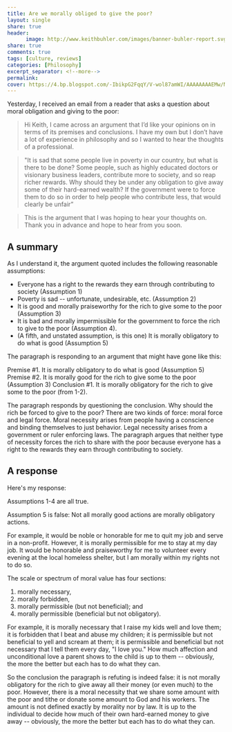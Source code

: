 ```yaml
--- 
title: Are we morally obliged to give the poor?
layout: single
share: true
header:
      image: http://www.keithbuhler.com/images/banner-buhler-report.svg
share: true
comments: true
tags: [culture, reviews]
categories: [Philosophy]
excerpt_separator: <!--more-->
permalink: 
cover: https://4.bp.blogspot.com/-IbikpG2FqqY/V-wol87amWI/AAAAAAAAEMw/NEt4vUil19IXKJBkYh-9gBUUzFkL071jACLcB/s1600/stars-1081861_960_720.jpg
---
```



Yesterday, I received an email from a reader that asks a question about moral obligation and giving to the poor: 

>Hi Keith, I came across an argument that I’d like your opinions on in terms of its premises and conclusions. I have my own but I don’t have a lot of experience in philosophy and so I wanted to hear the thoughts of a professional. 

>"It is sad that some people live in poverty in our country, but what is there to be done? Some people, such as highly educated doctors or visionary business leaders, contribute more to society, and so reap richer rewards. Why should they be under any obligation to give away some of their hard-earned wealth? If the government were to force them to do so in order to help people who contribute less, that would clearly be unfair”

>This is the argument that I was hoping to hear your thoughts on. Thank you in advance and hope to hear from you soon.


## A summary

As I understand it, the argument quoted includes the following reasonable assumptions: 

* Everyone has a right to the rewards they earn through contributing to society (Assumption 1)
* Poverty is sad -- unfortunate, undesirable, etc. (Assumption 2)
* It is good and morally praiseworthy for the rich to give some to the poor (Assumption 3)
* It is bad and morally impermissible for the government to force the rich to give to the poor (Assumption 4).
* (A fifth, and unstated assumption, is this one) It is morally obligatory to do what is good (Assumption 5)

The paragraph is responding to an argument that might have gone like this: 

Premise #1. It is morally obligatory to do what is good (Assumption 5)
Premise #2. It is morally good for the rich to give some to the poor (Assumption 3)
Conclusion #1. It is morally obligatory for the rich to give some to the poor (from 1-2). 

The paragraph responds by questioning the conclusion. Why should the rich be forced to give to the poor? There are two kinds of force: moral force and legal force. Moral necessity arises from people having a conscience and binding themselves to just behavior. Legal necessity arises from a government or ruler enforcing laws. The paragraph argues that neither type of necessity forces the rich to share with the poor because everyone has a right to the rewards they earn through contributing to society.


## A response

Here's my response: 

Assumptions 1-4 are all true. 

Assumption 5 is false: Not all morally good actions are morally obligatory actions. 

For example, it would be noble or honorable for me to quit my job and serve in a non-profit. However, it is morally permissible for me to stay at my day job. It would be honorable and praiseworthy for me to volunteer every evening at the local homeless shelter, but I am morally within my rights not to do so. 

The scale or spectrum of moral value has four sections: 

1. morally necessary, 
2. morally forbidden, 
3. morally permissible (but not beneficial); and
4.  morally permissible (beneficial but not obligatory). 

For example, it is morally necessary that I raise my kids well and love them; it is forbidden that I beat and abuse my children; it is permissible but not beneficial to yell and scream at them; it is permissible and beneficial but not necessary that I tell them every day, "I love you." How much affection and unconditional love a parent shows to the child is up to them -- obviously, the more the better but each has to do what they can.

So the conclusion the paragraph is refuting is indeed false: it is not morally obligatory for the rich to give away all their money (or even much) to the poor. However, there is a moral necessity that we share some amount with the poor and tithe or donate some amount to God and his workers. The amount is not defined exactly by morality nor by law.  It is up to the individual to decide how much of their own hard-earned money to give away -- obviously, the more the better but each has to do what they can.

